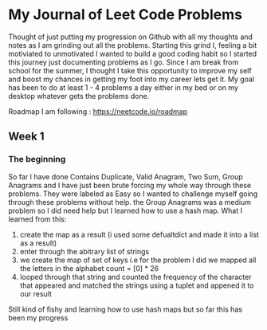 # My Journal of Leet Code Problems 

Thought of just putting my progression on Github with all my thoughts and notes as I am grinding out all the problems.
Starting this grind I, feeling a bit motiviated to unmotivated I wanted to build a good coding habit so I started this journey just documenting problems as I go. Since I am break from school for the summer, I thought I take this opportunity to improve my self and boost my chances in getting my foot into my career lets get it. My goal has been to do at least 1 - 4 problems a day either in my bed or on my desktop whatever gets the problems done.

Roadmap I am following : https://neetcode.io/roadmap

## Week 1

### The beginning

<!-- Add content related to Week 1 below this line -->
So far I have done Contains Duplicate, Valid Anagram, Two Sum, Group Anagrams and I have just been brute forcing my whole way through these problems. They were labeled as Easy so I wanted to challenge myself going through these problems without help. the Group Anagrams was a medium problem so I did need help but I learned how to use a hash map. What I learned from this:
1. create the map as a result (i used some defualtdict and made it into a list as a result)
2. enter through the abitrary list of strings
3. we create the map of set of keys i.e for the problem I did we mapped all the letters in the alphabet count = [0] * 26
4. looped through that string and counted the frequency of the character that appeared and matched the strings using a tuplet and appened it to our result

Still kind of fishy and learning how to use hash maps but so far this has been my progress
<!-- End of Week 1 content -->
